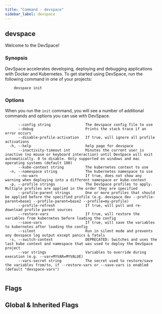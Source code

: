 ```yaml
---
title: "Command - devspace"
sidebar_label: devspace
---
```


## devspace

Welcome to the DevSpace!

### Synopsis

DevSpace accelerates developing, deploying and debugging applications with Docker and Kubernetes. To get started using DevSpace, run the following command in one of your projects:
	
		devspace init

### Options

When you run the `init` command, you will see a number of additional commands and options you can use with DevSpace.

```
      --config string                The devspace config file to use
      --debug                        Prints the stack trace if an error occurs
      --disable-profile-activation   If true, will ignore all profile activations
  -h, --help                         help page for devspace
      --inactivity-timeout int       Minutes the current user is inactive (no mouse or keyboard interaction) until DevSpace will exit automatically. 0 to disable. Only supported on windows and mac operating systems (default 180)
      --kube-context string          The kubernetes context to use
  -n, --namespace string             The kubernetes namespace to use
      --no-warn                      If true, does not show any warning when deploying into a different namespace or kube-context
  -p, --profile strings              The DevSpace profiles to apply. Multiple profiles are applied in the order they are specified
      --profile-parent strings       One or more profiles that should be applied before the specified profile (e.g. devspace dev --profile-parent=base1 --profile-parent=base2 --profile=my-profile)
      --profile-refresh              If true, will pull and re-download profile parent sources
      --restore-vars                 If true, will restore the variables from kubernetes before loading the config
      --save-vars                    If true, will save the variables to kubernetes after loading the config
      --silent                       Run in silent mode and prevents any devspace log output except panics & fatals
  -s, --switch-context               DEPRECATED: Switches and uses the last kube context and namespace that was used to deploy the DevSpace project
      --var strings                  Variables to override during execution (e.g. --var=MYVAR=MYVALUE)
      --vars-secret string           The secret used to restore/save the variables from/to, if --restore-vars or --save-vars is enabled (default "devspace-vars")
```

```

```


## Flags
## Global & Inherited Flags
